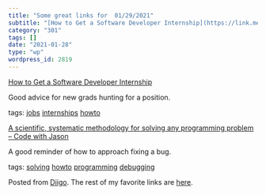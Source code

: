 ```yaml
---
title: "Some great links for  01/29/2021"
subtitle: "[How to Get a Software Developer Internship](https://link.medium.com/jtrlTwwLpdb)"
category: "301"
tags: []
date: "2021-01-28"
type: "wp"
wordpress_id: 2819
---
```

[How to Get a Software Developer Internship](https://link.medium.com/jtrlTwwLpdb) 

Good advice for new grads hunting for a position. 

 tags: [jobs](https://www.diigo.com/user/pitosalas/jobs) [internships](https://www.diigo.com/user/pitosalas/internships) [howto](https://www.diigo.com/user/pitosalas/howto)

 [A scientific, systematic methodology for solving any programming problem – Code with Jason](https://www.codewithjason.com/scientific-systematic-methodology-solving-programming-problem/) 

A good reminder of how to approach fixing a bug. 

 tags: [solving](https://www.diigo.com/user/pitosalas/solving) [howto](https://www.diigo.com/user/pitosalas/howto) [programming](https://www.diigo.com/user/pitosalas/programming) [debugging](https://www.diigo.com/user/pitosalas/debugging)

Posted from [Diigo](https://www.diigo.com). The rest of my favorite links are [here](https://www.diigo.com/user/pitosalas).